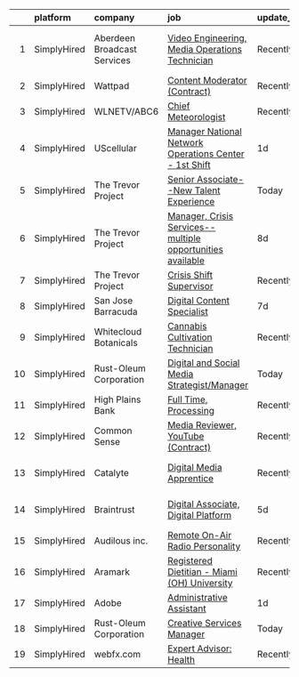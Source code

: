 

|    | platform    | company                     | job                                                                                                                                                                     | update_time   | location                   |
|---:|:------------|:----------------------------|:------------------------------------------------------------------------------------------------------------------------------------------------------------------------|:--------------|:---------------------------|
|  1 | SimplyHired | Aberdeen Broadcast Services | [Video Engineering, Media Operations Technician](https://www.simplyhired.com/job/NqVWIAP5X5Qgi23plhBzBVap07b1uTt2RSlRZJRvKOns5v-KChwjrg?q=digital+platform)             | Recently      | Rancho Santa Margarita, CA |
|  2 | SimplyHired | Wattpad                     | [Content Moderator (Contract)](https://www.simplyhired.com/job/Dhy6VU5XyV86i5-A9w1dXBzL6OW7kvDX-3k4gKBF6LRsFdEA9-UHqA?q=digital+platform)                               | Recently      | Remote                     |
|  3 | SimplyHired | WLNETV/ABC6                 | [Chief Meteorologist](https://www.simplyhired.com/job/pQQ2fU8FmyYUrO5kmdya6x4XpMYHXF3Xsymv3CigZs9R2KoXqPUqtg?q=digital+platform)                                        | Recently      | Providence, RI             |
|  4 | SimplyHired | UScellular                  | [Manager National Network Operations Center - 1st Shift](https://www.simplyhired.com/job/bOU-BJpHukJ_OLalyj2IgEXIEJqvuJjopA_jePyuPn9H0uCumXx6hA?q=digital+platform)     | 1d            | Knoxville, TN              |
|  5 | SimplyHired | The Trevor Project          | [Senior Associate--New Talent Experience](https://www.simplyhired.com/job/oTlrilcZpAemwLDvFOyBA92HhYSA6FbbLpu6XmvYHavPoHvpcL5fFg?q=digital+platform)                    | Today         | Remote                     |
|  6 | SimplyHired | The Trevor Project          | [Manager, Crisis Services--multiple opportunities available](https://www.simplyhired.com/job/vyNiO6Jhz6Fng2pjYytTL460oqACEZJGIsIVc7iHHY9kqbVni1lmMw?q=digital+platform) | 8d            | Remote                     |
|  7 | SimplyHired | The Trevor Project          | [Crisis Shift Supervisor](https://www.simplyhired.com/job/F6Gv5A5jCur6VxNSXBACSIffmTNW-OvJI_4y9ONT9hrj-LOs-yWkXg?q=digital+platform)                                    | Recently      | Remote                     |
|  8 | SimplyHired | San Jose Barracuda          | [Digital Content Specialist](https://www.simplyhired.com/job/WWyWZI6s1lJK-MCZr4IMEHrHOvf8L8gOloVZ_rDBjaN8JLgQUfxMWQ?q=digital+platform)                                 | 7d            | San Jose, CA               |
|  9 | SimplyHired | Whitecloud Botanicals       | [Cannabis Cultivation Technician](https://www.simplyhired.com/job/sKFK9z8z6ZpQyWBdO2Fr0YY1w5iSHlUKwKu-mO-T1vnwq_3098nEhg?q=digital+platform)                            | Recently      | Wells, NV                  |
| 10 | SimplyHired | Rust-Oleum Corporation      | [Digital and Social Media Strategist/Manager](https://www.simplyhired.com/job/80zZFiVFYkHYK76jevn_sghwQ-d43Mcgu-lJsAYcAv5eyjpmFnTUCw?q=digital+platform)                | Today         | Vernon Hills, IL           |
| 11 | SimplyHired | High Plains Bank            | [Full Time, Processing](https://www.simplyhired.com/job/XIe9CoPUTGDZ8v3ZnV12Vr_MaCYEHRzRkCiAjZpb7Dp3uECaMMyzTg?q=digital+platform)                                      | Recently      | Flagler, CO                |
| 12 | SimplyHired | Common Sense                | [Media Reviewer, YouTube (Contract)](https://www.simplyhired.com/job/QvKR49OnD5qw7GBhMd45MFsPzVyRstZxlv_CpLiZzfMcR2hgmOSbAg?q=digital+platform)                         | Recently      | San Francisco, CA          |
| 13 | SimplyHired | Catalyte                    | [Digital Media Apprentice](https://www.simplyhired.com/job/nmW1cOPYXtej90TmJh2GUxW9wdNjTJxU_Ol3e3cbyldEC22OnKaFZg?q=digital+platform)                                   | Recently      | Boston, MA +6 locations    |
| 14 | SimplyHired | Braintrust                  | [Digital Associate, Digital Platform](https://www.simplyhired.com/job/i_-EsjW4WVbHwlGbbJWX8Jdsim3wPe0klLoY_-rfYj4EZ52Igia6ew?q=digital+platform)                        | 5d            | San Francisco, CA          |
| 15 | SimplyHired | Audilous inc.               | [Remote On-Air Radio Personality](https://www.simplyhired.com/job/7OyTp5RvNM8TAVvN-2TU8kjUaRH38DORyh910krM8lVdFy9AAHRPJw?q=digital+platform)                            | Recently      | Remote                     |
| 16 | SimplyHired | Aramark                     | [Registered Dietitian - Miami (OH) University](https://www.simplyhired.com/job/FhCkipcHZsaAEcFiEZz9Mh7jZTE6t3Wj6GPcbFU0MzV76sMJSITNWQ?q=digital+platform)               | Recently      | Oxford, OH                 |
| 17 | SimplyHired | Adobe                       | [Administrative Assistant](https://www.simplyhired.com/job/ARJYaPwPzDq1-1NMvdsTBr18JICh2Hqj85BFPXJHl_0xgsvxihxbsg?q=digital+platform)                                   | 1d            | San Jose, CA               |
| 18 | SimplyHired | Rust-Oleum Corporation      | [Creative Services Manager](https://www.simplyhired.com/job/FwUZUOyMXoP64hZzGU_qMO1V-xKPjNaC3Q1LLYWbn5RA7BXGxOiZmQ?q=digital+platform)                                  | Today         | Fairborn, OH               |
| 19 | SimplyHired | webfx.com                   | [Expert Advisor: Health](https://www.simplyhired.com/job/FGOJqamkokBh27NFXhgcIbkxESfYaYdkUvenUQ9BE0eqOlbzJDmuDA?q=digital+platform)                                     | Recently      | United States              |